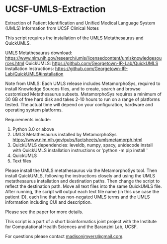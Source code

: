 # UCSF-UMLS-Extraction
Extraction of Patient Identification and Unified Medical Language System (UMLS) Information from UCSF Clinical Notes

This script requires the installation of the UMLS Metathesaurus and QuickUMLS.

UMLS Metathesaurus download: https://www.nlm.nih.gov/research/umls/licensedcontent/umlsknowledgesources.html
QuickUMLS: https://github.com/Georgetown-IR-Lab/QuickUMLS
  Installation Instructions: https://github.com/Georgetown-IR-Lab/QuickUMLS#installation

Note from UMLS: Each UMLS release includes MetamorphoSys, required to install Knowledge Sources files, and to create, search and browse customized Metathesaurus subsets. MetamorphoSys requires a minimum of 30 GB of free hard disk and takes 2-10 hours to run on a range of platforms tested. The actual time will depend on your configuration, hardware and operating system platforms.

Requirements include:

  1. Python 3.0 or above
  2. UMLS Metathesaurus installed by MetamorphoSys
     https://www.nlm.nih.gov/pubs/factsheets/umlsmetamorph.html
  3. QuickUMLS dependencies: leveldb, numpy, spacy, unidecode
     install with QuickUMLS installation instructions or
     'python -m pip install <requirement>'
  4. QuickUMLS
  5. Text files
  
Please install the UMLS metathesaurus via the MetamorphoSys tool. Then install QuickUMLS, following the instructions closely and using the UMLS metathesaurus installation and destination paths. Then change the script to reflect the destination path. Move all text files into the same QuickUMLS file. After running, the script will output each text file name (in this use case the patient ID), each line that has non-negated UMLS terms and the UMLS information including CUI and description.

Please see the paper for more details.

This script is a part of a short bioinformatics joint project with the Institute for Computational Health Sciences and the Baranzini Lab, UCSF.

For questions please contact madisonjmyers@gmail.com.

